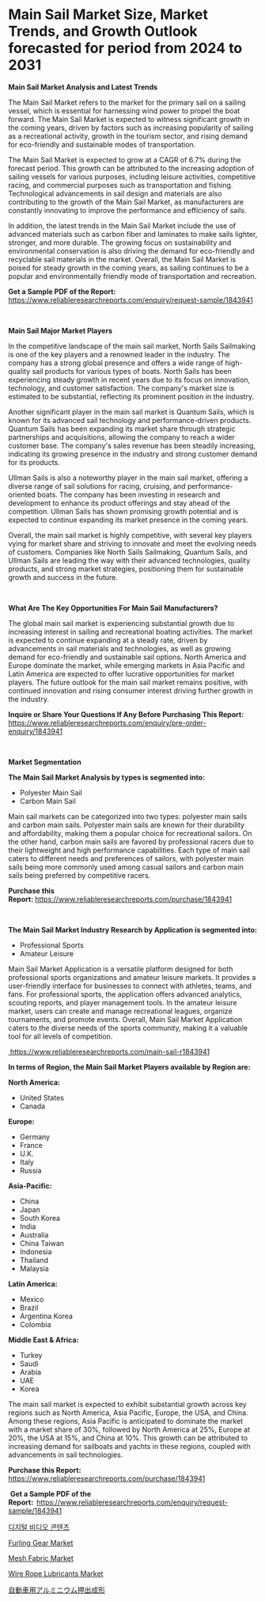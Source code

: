 <p><h1>Main Sail Market Size, Market Trends, and Growth Outlook forecasted for period from 2024 to 2031</h1></p><p><strong>Main Sail Market Analysis and Latest Trends</strong></p>
<p><p>The Main Sail Market refers to the market for the primary sail on a sailing vessel, which is essential for harnessing wind power to propel the boat forward. The Main Sail Market is expected to witness significant growth in the coming years, driven by factors such as increasing popularity of sailing as a recreational activity, growth in the tourism sector, and rising demand for eco-friendly and sustainable modes of transportation.</p><p>The Main Sail Market is expected to grow at a CAGR of 6.7% during the forecast period. This growth can be attributed to the increasing adoption of sailing vessels for various purposes, including leisure activities, competitive racing, and commercial purposes such as transportation and fishing. Technological advancements in sail design and materials are also contributing to the growth of the Main Sail Market, as manufacturers are constantly innovating to improve the performance and efficiency of sails.</p><p>In addition, the latest trends in the Main Sail Market include the use of advanced materials such as carbon fiber and laminates to make sails lighter, stronger, and more durable. The growing focus on sustainability and environmental conservation is also driving the demand for eco-friendly and recyclable sail materials in the market. Overall, the Main Sail Market is poised for steady growth in the coming years, as sailing continues to be a popular and environmentally friendly mode of transportation and recreation.</p></p>
<p><strong>Get a Sample PDF of the Report:&nbsp;</strong> <a href="https://www.reliableresearchreports.com/enquiry/request-sample/1843941">https://www.reliableresearchreports.com/enquiry/request-sample/1843941</a></p>
<p>&nbsp;</p>
<p><strong>Main Sail Major Market Players</strong></p>
<p><p>In the competitive landscape of the main sail market, North Sails Sailmaking is one of the key players and a renowned leader in the industry. The company has a strong global presence and offers a wide range of high-quality sail products for various types of boats. North Sails has been experiencing steady growth in recent years due to its focus on innovation, technology, and customer satisfaction. The company's market size is estimated to be substantial, reflecting its prominent position in the industry.</p><p>Another significant player in the main sail market is Quantum Sails, which is known for its advanced sail technology and performance-driven products. Quantum Sails has been expanding its market share through strategic partnerships and acquisitions, allowing the company to reach a wider customer base. The company's sales revenue has been steadily increasing, indicating its growing presence in the industry and strong customer demand for its products.</p><p>Ullman Sails is also a noteworthy player in the main sail market, offering a diverse range of sail solutions for racing, cruising, and performance-oriented boats. The company has been investing in research and development to enhance its product offerings and stay ahead of the competition. Ullman Sails has shown promising growth potential and is expected to continue expanding its market presence in the coming years.</p><p>Overall, the main sail market is highly competitive, with several key players vying for market share and striving to innovate and meet the evolving needs of customers. Companies like North Sails Sailmaking, Quantum Sails, and Ullman Sails are leading the way with their advanced technologies, quality products, and strong market strategies, positioning them for sustainable growth and success in the future.</p></p>
<p>&nbsp;</p>
<p><strong>What Are The Key Opportunities For Main Sail Manufacturers?</strong></p>
<p><p>The global main sail market is experiencing substantial growth due to increasing interest in sailing and recreational boating activities. The market is expected to continue expanding at a steady rate, driven by advancements in sail materials and technologies, as well as growing demand for eco-friendly and sustainable sail options. North America and Europe dominate the market, while emerging markets in Asia Pacific and Latin America are expected to offer lucrative opportunities for market players. The future outlook for the main sail market remains positive, with continued innovation and rising consumer interest driving further growth in the industry.</p></p>
<p><strong>Inquire or Share Your Questions If Any Before Purchasing This Report:</strong> <a href="https://www.reliableresearchreports.com/enquiry/pre-order-enquiry/1843941">https://www.reliableresearchreports.com/enquiry/pre-order-enquiry/1843941</a></p>
<p>&nbsp;</p>
<p><strong>Market Segmentation</strong></p>
<p><strong>The Main Sail Market Analysis by types is segmented into:</strong></p>
<p><ul><li>Polyester Main Sail</li><li>Carbon Main Sail</li></ul></p>
<p><p>Main sail markets can be categorized into two types: polyester main sails and carbon main sails. Polyester main sails are known for their durability and affordability, making them a popular choice for recreational sailors. On the other hand, carbon main sails are favored by professional racers due to their lightweight and high performance capabilities. Each type of main sail caters to different needs and preferences of sailors, with polyester main sails being more commonly used among casual sailors and carbon main sails being preferred by competitive racers.</p></p>
<p><strong>Purchase this Report:&nbsp;</strong><a href="https://www.reliableresearchreports.com/purchase/1843941">https://www.reliableresearchreports.com/purchase/1843941</a></p>
<p>&nbsp;</p>
<p><strong>The Main Sail Market Industry Research by Application is segmented into:</strong></p>
<p><ul><li>Professional Sports</li><li>Amateur Leisure</li></ul></p>
<p><p>Main Sail Market Application is a versatile platform designed for both professional sports organizations and amateur leisure markets. It provides a user-friendly interface for businesses to connect with athletes, teams, and fans. For professional sports, the application offers advanced analytics, scouting reports, and player management tools. In the amateur leisure market, users can create and manage recreational leagues, organize tournaments, and promote events. Overall, Main Sail Market Application caters to the diverse needs of the sports community, making it a valuable tool for all levels of competition.</p></p>
<p><a href="https://www.reliableresearchreports.com/main-sail-r1843941">&nbsp;https://www.reliableresearchreports.com/main-sail-r1843941</a></p>
<p><strong>In terms of Region, the Main Sail Market Players available by Region are:</strong></p>
<p>
    <p> <strong> North America: </strong>
        <ul>
            <li>United States</li>
            <li>Canada</li>
        </ul>
        </p> 
    <p> <strong> Europe: </strong>
        <ul>
            <li>Germany</li>
            <li>France</li>
            <li>U.K.</li>
            <li>Italy</li>
            <li>Russia</li>
        </ul>
        </p> 
    <p> <strong> Asia-Pacific: </strong>
        <ul>
            <li>China</li>
            <li>Japan</li>
            <li>South Korea</li>
            <li>India</li>
            <li>Australia</li>
            <li>China Taiwan</li>
            <li>Indonesia</li>
            <li>Thailand</li>
            <li>Malaysia</li>
        </ul>
        </p> 
    <p> <strong> Latin America: </strong>
        <ul>
            <li>Mexico</li>
            <li>Brazil</li>
            <li>Argentina Korea</li>
            <li>Colombia</li>
        </ul>
        </p> 
    <p> <strong> Middle East & Africa: </strong>
        <ul>
            <li>Turkey</li>
            <li>Saudi</li>
            <li>Arabia</li>
            <li>UAE</li>
            <li>Korea</li>
        </ul>
    </p>
    </p>
<p><p>The main sail market is expected to exhibit substantial growth across key regions such as North America, Asia Pacific, Europe, the USA, and China. Among these regions, Asia Pacific is anticipated to dominate the market with a market share of 30%, followed by North America at 25%, Europe at 20%, the USA at 15%, and China at 10%. This growth can be attributed to increasing demand for sailboats and yachts in these regions, coupled with advancements in sail technologies.</p></p>
<p><strong>Purchase this Report: </strong><a href="https://www.reliableresearchreports.com/purchase/1843941">https://www.reliableresearchreports.com/purchase/1843941</a></p>
<p>&nbsp;<strong>Get a Sample PDF of the Report:&nbsp;&nbsp;</strong><a href="https://www.reliableresearchreports.com/enquiry/request-sample/1843941">https://www.reliableresearchreports.com/enquiry/request-sample/1843941</a></p>
<p><strong></strong></p>
<p><p><a href="https://github.com/rsg307664904/Market-Research-Report-List-1/blob/main/448258527156.md">디지털 비디오 콘텐츠</a></p><p><a href="https://github.com/indrystar/Market-Research-Report-List-2/blob/main/furling-gear-market.md">Furling Gear Market</a></p><p><a href="https://issuu.com/reportprime-2/docs/mesh-fabric-market-size-2030.pptx">Mesh Fabric Market</a></p><p><a href="https://issuu.com/reportprime-2/docs/wire-rope-lubricants-market-size-2030.pptx">Wire Rope Lubricants Market</a></p><p><a href="https://github.com/xtkhtofdt934839/Market-Research-Report-List-1/blob/main/428920829662.md">自動車用アルミニウム押出成形</a></p></p>